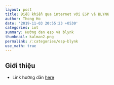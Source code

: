 ```yaml
---
layout: post
title: Điều khiển qua internet với ESP và BLYNK
author: Thong Ho
date: '2019-11-03 20:55:23 +0530'
categories: iot
summary: Hướng dan esp và blynk
thumbnail: kalman2.png
permalink: /:categories/esp-blynk
use_math: true
---
```



## Giới thiệu
- Link hướng dẫn [here](https://hocarm.org/dieu-khien-va-giam-sat-qua-dien-thoai-voi-esp8266-va-blynk/)
